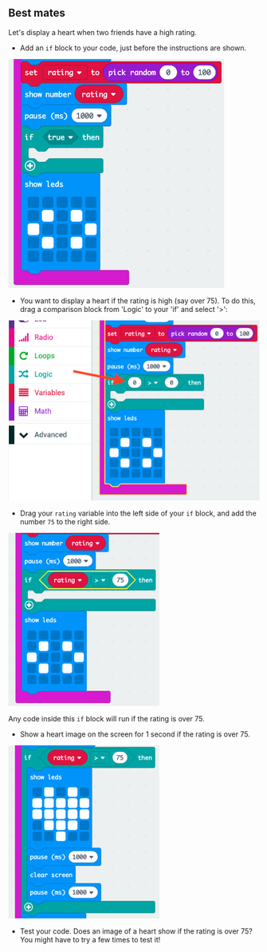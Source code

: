 ## Best mates

Let's display a heart when two friends have a high rating.

+ Add an `if` block to your code, just before the instructions are shown.

![skjermbilde](images/rate-if.png)

+ You want to display a heart if the rating is high (say over 75). To do this, drag a comparison block from 'Logic' to your 'if' and select '>':

![skjermbilde](images/rate-compare.png)

+ Drag your `rating` variable into the left side of your `if` block, and add the number `75` to the right side.

![skjermbilde](images/rate-75.png)

Any code inside this `if` block will run if the rating is over 75.

+ Show a heart image on the screen for 1 second if the rating is over 75.

![skjermbilde](images/rate-heart.png)

+ Test your code. Does an image of a heart show if the rating is over 75? You might have to try a few times to test it!